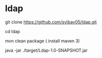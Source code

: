 # ldap

git clone https://github.com/svibav05/ldap.git

cd ldap

mvn clean package ( install maven 3)

java -jar ./target/Ldap-1.0-SNAPSHOT.jar  
